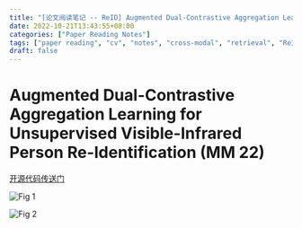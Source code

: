 ```yaml
---
title: "[论文阅读笔记 -- ReID] Augmented Dual-Contrastive Aggregation Learn. for USVIReID(MM 22)"
date: 2022-10-21T13:43:55+08:00
categories: ["Paper Reading Notes"]
tags: ["paper reading", "cv", "notes", "cross-modal", "retrieval", "ReID"]
draft: false
---
```


# Augmented Dual-Contrastive Aggregation Learning for Unsupervised Visible-Infrared Person Re-Identification (MM 22)

[开源代码传送门](https://github.com/yangbincv/ADCA)

![Fig 1](/images/2022/PRN287/1.png)

![Fig 2](/images/2022/PRN287/2.png)
